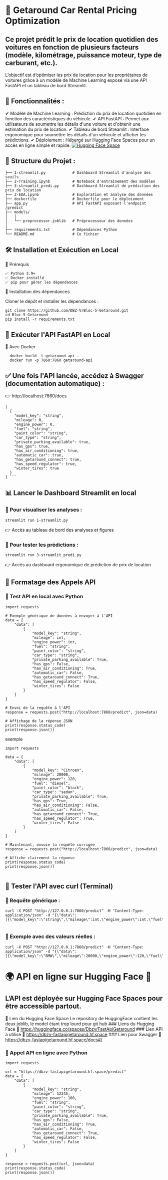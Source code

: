 # 🚗 Getaround Car Rental Pricing Optimization

## Ce projet prédit le prix de location quotidien des voitures en fonction de plusieurs facteurs (modèle, kilométrage, puissance moteur, type de carburant, etc.).

L’objectif est d’optimiser les prix de location pour les propriétaires de voitures grâce à un modèle de Machine Learning exposé via une API FastAPI et un tableau de bord Streamlit.
## 📌 Fonctionnalités :

✔ Modèle de Machine Learning : Prédiction du prix de location quotidien en fonction des caractéristiques du véhicule.
✔ API FastAPI : Permet aux utilisateurs de soumettre les détails d'une voiture et d'obtenir une estimation du prix de location.
✔ Tableau de bord Streamlit : Interface ergonomique pour soumettre les détails d'un véhicule et afficher les prédictions.
✔ Déploiement : Hébergé sur Hugging Face Spaces pour un accès en ligne simple et rapide.
[![Hugging Face Space](https://img.shields.io/badge/Hugging%20Face-API%20Online-blue?logo=huggingface)](https://dbzv-fastapigetaround.hf.space)
## 📂 Structure du Projet :
```
├── 1-streamlit.py            # Dashboard Streamlit d'analyse des seuils
├── 2-Training.ipynb          # Notebook d'entraînement des modèles
├── 3-streamlit_predi.py      # Dashboard Streamlit de prédiction des prix de location
├── Z-EDA.ipynb               # Exploration et analyse des données
├── dockerfile                # Dockerfile pour le déploiement
├── app.py                    # API FastAPI exposant l'endpoint /predict
├── models/
│   │
│   └── preprocessor.joblib   # Préprocesseur des données
│
├── requirements.txt          # Dépendances Python
└── README.md                 # Ce fichier
```

## 🛠 Installation et Exécution en Local
📌 Prérequis

    ✅ Python 3.9+
    ✅ Docker installé
    ✅ pip pour gérer les dépendances

📌 Installation des dépendances

Cloner le dépôt et installer les dépendances :
```
git clone https://github.com/DBZ-V/Bloc-5-Getaround.git
cd Bloc-5-Getaround
pip install -r requirements.txt
```
## 🚀 Exécuter l'API FastAPI en Local
📌 Avec Docker
```
  docker build -t getaround-api .
  docker run -p 7860:7860 getaround-api
```
  
## ✅ Une fois l'API lancée, accédez à Swagger (documentation automatique) : 
👉 http://localhost:7860/docs
```
[
  {
    "model_key": "string",
    "mileage": 0,
    "engine_power": 0,
    "fuel": "string",
    "paint_color": "string",
    "car_type": "string",
    "private_parking_available": true,
    "has_gps": true,
    "has_air_conditioning": true,
    "automatic_car": true,
    "has_getaround_connect": true,
    "has_speed_regulator": true,
    "winter_tires": true
  }
] ```
```
## 📊 Lancer le Dashboard Streamlit en local
### 📌 Pour visualiser les analyses :
```
streamlit run 1-streamlit.py
```
👉 Accès au tableau de bord des analyses et figures

### 📌 Pour tester les prédictions :
```
streamlit run 3-streamlit_predi.py
```
👉 Accès au dashboard ergonomique de prédiction de prix de location

## 📡 Formatage des Appels API
### 📌 Test API en local avec Python
```
import requests

# Exemple générique de données à envoyer à l'API
data = {
    "data": [
        {
            "model_key": "string",
            "mileage": int,
            "engine_power": int,
            "fuel": "string",
            "paint_color": "string",
            "car_type": "string",
            "private_parking_available": True,
            "has_gps": False,
            "has_air_conditioning": True,
            "automatic_car": False,
            "has_getaround_connect": True,
            "has_speed_regulator": False,
            "winter_tires": False
        }
    ]
}

# Envoi de la requête à l'API
response = requests.post("http://localhost:7860/predict", json=data)

# Affichage de la réponse JSON
print(response.status_code)
print(response.json())

```
exemple
```
import requests

data = {
    "data": [ 
        {
            "model_key": "Citroen",
            "mileage": 20000,
            "engine_power": 120,
            "fuel": "diesel",
            "paint_color": "black",
            "car_type": "sedan",
            "private_parking_available": True,
            "has_gps": True,
            "has_air_conditioning": False,
            "automatic_car": False,
            "has_getaround_connect": True,
            "has_speed_regulator": True,
            "winter_tires": False
        }
    ]
}

# Maintenant, envoie la requête corrigée
response = requests.post("http://localhost:7860/predict", json=data)

# Affiche clairement la réponse
print(response.status_code)
print(response.json())


```
## 📡 Tester l'API avec curl (Terminal)
### 📌 Requête générique :
```
curl -X POST "http://127.0.0.1:7860/predict" -H "Content-Type: application/json" -d "{\"data\":[{\"model_key\":\"string\",\"mileage\":int,\"engine_power\":int,\"fuel\":\"string\",\"paint_color\":\"string\",\"car_type\":\"string\",\"private_parking_available\":true,\"has_gps\":false,\"has_air_conditioning\":true,\"automatic_car\":false,\"has_getaround_connect\":true,\"has_speed_regulator\":false,\"winter_tires\":false}]}"


```
### 📌 Exemple avec des valeurs réelles :
```
curl -X POST "http://127.0.0.1:7860/predict" -H "Content-Type: application/json" -d "{\"data\":[{\"model_key\":\"BMW\",\"mileage\":20000,\"engine_power\":120,\"fuel\":\"diesel\",\"paint_color\":\"black\",\"car_type\":\"sedan\",\"private_parking_available\":true,\"has_gps\":true,\"has_air_conditioning\":true,\"automatic_car\":false,\"has_getaround_connect\":true,\"has_speed_regulator\":true,\"winter_tires\":false}]}"
```
# 🌍 API en ligne sur Hugging Face 🤗
## L’API est déployée sur Hugging Face Spaces pour être accessible partout.
📌  Lien du Hugging Face Space
Le repository de HuggingFace contient les deux joblib, le model étant trop lourd pour git hub
    ### Liens du Hugging Face
    📍 https://huggingface.co/spaces/Dbzv/FastApiGetaround
    ### Lien API à utilisé
    📍 https://dbzv-fastapigetaround.hf.space
    ### Lien pour Swagger
    📍 https://dbzv-fastapigetaround.hf.space/docs#/

### 📌 Appel API en ligne avec Python
```
import requests

url = "https://dbzv-fastapigetaround.hf.space/predict"
data = {
    "data": [
        {
            "model_key": "string",
            "mileage": 12345,
            "engine_power": 100,
            "fuel": "string",
            "paint_color": "string",
            "car_type": "string",
            "private_parking_available": True,
            "has_gps": False,
            "has_air_conditioning": True,
            "automatic_car": False,
            "has_getaround_connect": True,
            "has_speed_regulator": False,
            "winter_tires": False
        }
    ]
}

response = requests.post(url, json=data)
print(response.status_code)
print(response.json())
```
